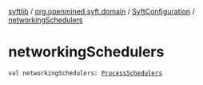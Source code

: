 [syftlib](../../index.md) / [org.openmined.syft.domain](../index.md) / [SyftConfiguration](index.md) / [networkingSchedulers](./networking-schedulers.md)

# networkingSchedulers

`val networkingSchedulers: `[`ProcessSchedulers`](../../org.openmined.syft.threading/-process-schedulers/index.md)